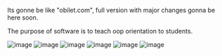 Its gonne be like "obilet.com", full version with major changes gonna be here soon.

The purpose of software is to teach oop orientation to students.

![image](https://github.com/OGskrrt/BuBilet/assets/135557803/cfe2acf1-09e5-4f77-adb2-34d59c186b71)
![image](https://github.com/OGskrrt/BuBilet/assets/135557803/7b61aa88-c4a0-4513-b28d-c6cf4c4e9f3d)
![image](https://github.com/OGskrrt/BuBilet/assets/135557803/33be48c9-b3f6-4035-a130-68baac30fe6a)
![image](https://github.com/OGskrrt/BuBilet/assets/135557803/35822796-7e7d-42ab-886a-c0a114e0388b)
![image](https://github.com/OGskrrt/BuBilet/assets/135557803/a39335de-2597-4315-bcc2-095cc68ab7d2)
![image](https://github.com/OGskrrt/BuBilet/assets/135557803/ac7c1c46-6733-4e14-8e8c-4a92930bc090)
